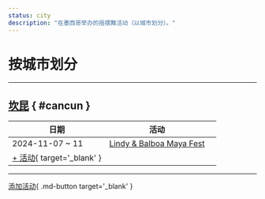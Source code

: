 ```yaml
---
status: city
description: "在墨西哥举办的摇摆舞活动（以城市划分）。"
---
```


# 按城市划分

---

## <a id=cancun></a>[坎昆](#cancun) { #cancun }

| 日期 | 活动 | |
| --- | --- | --- |
| 2024-11-07 ~ 11 | [Lindy & Balboa Maya Fest](lindy-n-balboa-maya-fest-2024.md) |  |
| [+ 活动](https://github.com/swingdance/events/issues/new?assignees=&labels=add+event&projects=&template=02-add_entity.yml&title=%5B2024%2Fes_MX%5D%20%3CName%3E&region=es_MX&province=Cancun&city=Cancun&org_id=&date_starts=2024-&date_ends=2024-){ target='_blank' }

---

[添加活动](https://github.com/swingdance/events/issues/new?assignees=&labels=add+event&projects=&template=02-add_entity.yml&title=%5Bes_MX%5D%20%3CName%3E&region=es_MX&province=&city=&org_id=2024){ .md-button target='_blank' }
